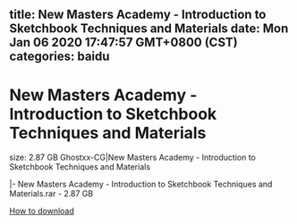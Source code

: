 
title: New Masters Academy - Introduction to Sketchbook Techniques and Materials
date: Mon Jan 06 2020 17:47:57 GMT+0800 (CST)    
categories: baidu
---

# New Masters Academy - Introduction to Sketchbook Techniques and Materials
size: 2.87 GB
 Ghostxx-CG|New Masters Academy - Introduction to Sketchbook Techniques and Materials
 
|- New Masters Academy - Introduction to Sketchbook Techniques and Materials.rar - 2.87 GB

[How to download](https://bpcam.bemobtrk.com/go/2ceec3aa-1ca2-46d6-b9ff-aaa5c184517c?jno=5041)